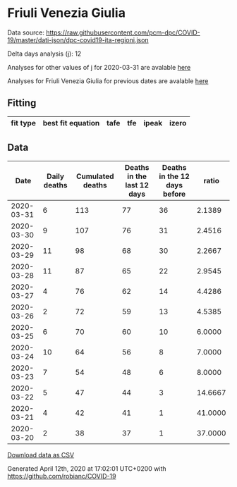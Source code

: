 # Friuli Venezia Giulia

Data source: https://raw.githubusercontent.com/pcm-dpc/COVID-19/master/dati-json/dpc-covid19-ita-regioni.json

Delta days analysis (j): 12

Analyses for other values of j for 2020-03-31 are avalable [here](../2020-03-31/README.md)

Analyses for Friuli Venezia Giulia for previous dates are avalable [here](../README.md)

## Fitting 
|fit type|best fit equation|tafe|tfe|ipeak|izero|
|-------|-----|--------|------|---|---|

## Data
|Date|Daily deaths|Cumulated deaths|Deaths in the last 12 days|Deaths in the 12 days before|ratio|
|----|----------|-----------|-------|--------------------|-----|
|2020-03-31|6|113|77|36|2.1389|
|2020-03-30|9|107|76|31|2.4516|
|2020-03-29|11|98|68|30|2.2667|
|2020-03-28|11|87|65|22|2.9545|
|2020-03-27|4|76|62|14|4.4286|
|2020-03-26|2|72|59|13|4.5385|
|2020-03-25|6|70|60|10|6.0000|
|2020-03-24|10|64|56|8|7.0000|
|2020-03-23|7|54|48|6|8.0000|
|2020-03-22|5|47|44|3|14.6667|
|2020-03-21|4|42|41|1|41.0000|
|2020-03-20|2|38|37|1|37.0000|

[Download data as CSV](COVID-19_friuli_venezia_giulia_j12_2020-03-31.csv)

Generated April 12th, 2020 at 17:02:01 UTC+0200 with https://github.com/robianc/COVID-19
